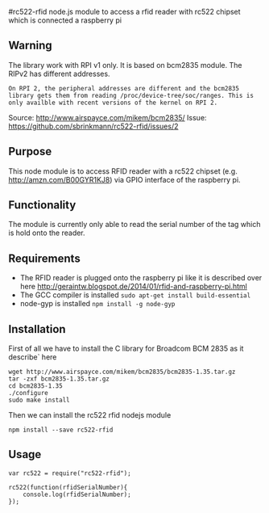 #rc522-rfid
node.js module to access a rfid reader with rc522 chipset which is connected a raspberry pi

## Warning
The library work with RPI v1 only. It is based on bcm2835 module. The RIPv2 has different addresses.
```
On RPI 2, the peripheral addresses are different and the bcm2835 library gets them from reading /proc/device-tree/soc/ranges. This is only availble with recent versions of the kernel on RPI 2.
```
Source: http://www.airspayce.com/mikem/bcm2835/
Issue: https://github.com/sbrinkmann/rc522-rfid/issues/2

## Purpose
This node module is to access RFID reader with a rc522 chipset (e.g. http://amzn.com/B00GYR1KJ8) via GPIO interface of the raspberry pi.

## Functionality
The module is currently only able to read the serial number of the tag which is hold onto the reader.

## Requirements
- The RFID reader is plugged onto the raspberry pi like it is described over here http://geraintw.blogspot.de/2014/01/rfid-and-raspberry-pi.html
- The GCC compiler is installed ```sudo apt-get install build-essential```
- node-gyp is installed ```npm install -g node-gyp```

## Installation
First of all we have to install the C library for Broadcom BCM 2835 as it describe` here
```
wget http://www.airspayce.com/mikem/bcm2835/bcm2835-1.35.tar.gz
tar -zxf bcm2835-1.35.tar.gz
cd bcm2835-1.35
./configure
sudo make install
```
Then we can install the rc522 rfid nodejs module
```
npm install --save rc522-rfid
```

## Usage
```
var rc522 = require("rc522-rfid");

rc522(function(rfidSerialNumber){
	console.log(rfidSerialNumber);
});
```
